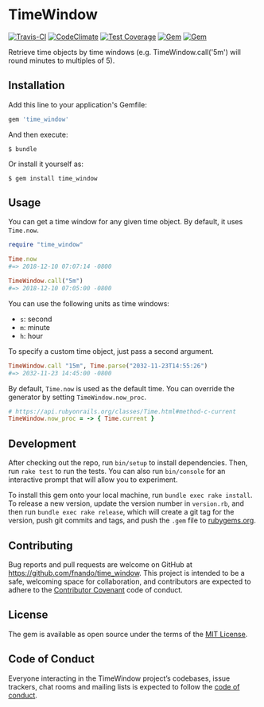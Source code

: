 # TimeWindow

[![Travis-CI](https://travis-ci.org/fnando/time_window.svg)](https://travis-ci.org/fnando/time_window)
[![CodeClimate](https://codeclimate.com/github/fnando/time_window.svg)](https://codeclimate.com/github/fnando/time_window)
[![Test Coverage](https://codeclimate.com/github/fnando/time_window/badges/coverage.svg)](https://codeclimate.com/github/fnando/time_window/coverage)
[![Gem](https://img.shields.io/gem/v/time_window.svg)](https://rubygems.org/gems/time_window)
[![Gem](https://img.shields.io/gem/dt/time_window.svg)](https://rubygems.org/gems/time_window)

Retrieve time objects by time windows (e.g. TimeWindow.call('5m') will round
minutes to multiples of 5).

## Installation

Add this line to your application's Gemfile:

```ruby
gem 'time_window'
```

And then execute:

    $ bundle

Or install it yourself as:

    $ gem install time_window

## Usage

You can get a time window for any given time object. By default, it uses
`Time.now`.

```ruby
require "time_window"

Time.now
#=> 2018-12-10 07:07:14 -0800

TimeWindow.call("5m")
#=> 2018-12-10 07:05:00 -0800
```

You can use the following units as time windows:

- `s`: second
- `m`: minute
- `h`: hour

To specify a custom time object, just pass a second argument.

```ruby
TimeWindow.call "15m", Time.parse("2032-11-23T14:55:26")
#=> 2032-11-23 14:45:00 -0800
```

By default, `Time.now` is used as the default time. You can override the
generator by setting `TimeWindow.now_proc`.

```ruby
# https://api.rubyonrails.org/classes/Time.html#method-c-current
TimeWindow.now_proc = -> { Time.current }
```

## Development

After checking out the repo, run `bin/setup` to install dependencies. Then, run
`rake test` to run the tests. You can also run `bin/console` for an interactive
prompt that will allow you to experiment.

To install this gem onto your local machine, run `bundle exec rake install`. To
release a new version, update the version number in `version.rb`, and then run
`bundle exec rake release`, which will create a git tag for the version, push
git commits and tags, and push the `.gem` file to
[rubygems.org](https://rubygems.org).

## Contributing

Bug reports and pull requests are welcome on GitHub at
https://github.com/fnando/time_window. This project is intended to be a safe,
welcoming space for collaboration, and contributors are expected to adhere to
the [Contributor Covenant](http://contributor-covenant.org) code of conduct.

## License

The gem is available as open source under the terms of the
[MIT License](https://opensource.org/licenses/MIT).

## Code of Conduct

Everyone interacting in the TimeWindow project’s codebases, issue trackers, chat
rooms and mailing lists is expected to follow the
[code of conduct](https://github.com/fnando/time_window/blob/main/CODE_OF_CONDUCT.md).
